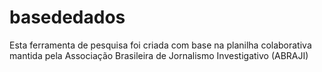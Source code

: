 # basededados
Esta ferramenta de pesquisa foi criada com base na planilha colaborativa mantida pela Associação Brasileira de Jornalismo Investigativo (ABRAJI)
